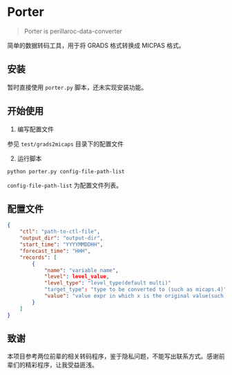 # Porter


> Porter is perillaroc-data-converter

简单的数据转码工具，用于将 GRADS 格式转换成 MICPAS 格式。

## 安装

暂时直接使用 `porter.py` 脚本，还未实现安装功能。

## 开始使用

1. 编写配置文件

参见 `test/grads2micaps` 目录下的配置文件

2. 运行脚本

```
python porter.py config-file-path-list
```

`config-file-path-list` 为配置文件列表。

## 配置文件

```json
{
    "ctl": "path-to-ctl-file",
    "output_dir": "output-dir",
    "start_time": "YYYYMMDDHH",
    "forecast_time": "HHH",
    "records": [
        {
            "name": "variable name",
            "level": level_value,
            "level_type": "level_type(default multi)"
            "target_type": "type to be converted to (such as micaps.4)",
            "value": "value expr in which x is the original value(such sa 'x - 273.16')"
        }
    ]
}
```

## 致谢

本项目参考两位前辈的相关转码程序，鉴于隐私问题，不能写出联系方式。感谢前辈们的精彩程序，让我受益匪浅。



